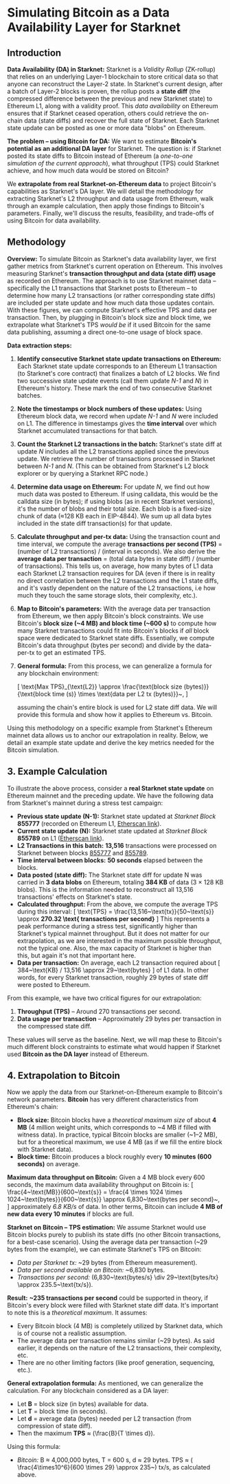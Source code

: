 # Simulating Bitcoin as a Data Availability Layer for Starknet

## Introduction

**Data Availability (DA) in Starknet:** Starknet is a _Validity Rollup_ (ZK-rollup) that relies on an underlying Layer-1 blockchain to store critical data so that anyone can reconstruct the Layer-2 state. In Starknet's current design, after a batch of Layer-2 blocks is proven, the rollup posts a **state diff** (the compressed difference between the previous and new Starknet state) to Ethereum L1, along with a validity proof. This _data availability_ on Ethereum ensures that if Starknet ceased operation, others could retrieve the on-chain data (state diffs) and recover the full state of Starknet. Each Starknet state update can be posted as one or more data "blobs" on Ethereum.

**The problem – using Bitcoin for DA:** We want to estimate **Bitcoin's potential as an additional DA layer** for Starknet. The question is: if Starknet posted its state diffs to Bitcoin instead of Ethereum (a _one-to-one simulation of the current approach_), what throughput (TPS) could Starknet achieve, and how much data would be stored on Bitcoin?

We **extrapolate from real Starknet-on-Ethereum data** to project Bitcoin's capabilities as Starknet's DA layer. We will detail the methodology for extracting Starknet's L2 throughput and data usage from Ethereum, walk through an example calculation, then apply those findings to Bitcoin's parameters. Finally, we'll discuss the results, feasibility, and trade-offs of using Bitcoin for data availability.

## Methodology

**Overview:** To simulate Bitcoin as Starknet's data availability layer, we first gather metrics from Starknet's current operation on Ethereum. This involves measuring Starknet's **transaction throughput and data (state diff) usage** as recorded on Ethereum. The approach is to use Starknet mainnet data – specifically the L1 transactions that Starknet posts to Ethereum – to determine how many L2 transactions (or rather corresponding state diffs) are included per state update and how much data those updates contain. With these figures, we can compute Starknet's effective TPS and data per transaction. Then, by plugging in Bitcoin's block size and block time, we extrapolate what Starknet's TPS _would be_ if it used Bitcoin for the same data publishing, assuming a direct one-to-one usage of block space.

**Data extraction steps:**

1. **Identify consecutive Starknet state update transactions on Ethereum:** Each Starknet state update corresponds to an Ethereum L1 transaction (to Starknet's core contract) that finalizes a batch of L2 blocks. We find two successive state update events (call them update _N-1_ and _N_) in Ethereum's history. These mark the end of two consecutive Starknet batches.
2. **Note the timestamps or block numbers of these updates:** Using Ethereum block data, we record when update _N-1_ and _N_ were included on L1. The difference in timestamps gives the **time interval** over which Starknet accumulated transactions for that batch.
3. **Count the Starknet L2 transactions in the batch:** Starknet's state diff at update _N_ includes all the L2 transactions applied since the previous update. We retrieve the number of transactions processed in Starknet between _N-1_ and _N_. (This can be obtained from Starknet's L2 block explorer or by querying a Starknet RPC node.)
4. **Determine data usage on Ethereum:** For update _N_, we find out how much data was posted to Ethereum. If using calldata, this would be the calldata size (in bytes); if using blobs (as in recent Starknet versions), it's the number of blobs and their total size. Each blob is a fixed-size chunk of data (≈128 KB each in EIP-4844). We sum up all data bytes included in the state diff transaction(s) for that update.
5. **Calculate throughput and per-tx data:** Using the transaction count and time interval, we compute the average **transactions per second (TPS)** = (number of L2 transactions) / (interval in seconds). We also derive the **average data per transaction** = (total data bytes in state diff) / (number of transactions). This tells us, on average, how many bytes of L1 data each Starknet L2 transaction requires for DA (even if there is in reality no direct correlation between the L2 transactions and the L1 state diffs, and it's vastly dependent on the nature of the L2 transactions, i.e how much they touch the same storage slots, their complexity, etc.).
6. **Map to Bitcoin's parameters:** With the average data per transaction from Ethereum, we then apply Bitcoin's block constraints. We use Bitcoin's **block size (~4 MB) and block time (~600 s)** to compute how many Starknet transactions could fit into Bitcoin's blocks if _all_ block space were dedicated to Starknet state diffs. Essentially, we compute Bitcoin's data throughput (bytes per second) and divide by the data-per-tx to get an estimated TPS.
7. **General formula:** From this process, we can generalize a formula for any blockchain environment:

   \[
   \text{Max TPS}\_{\text{L2}} \approx \frac{\text{block size (bytes)}}{\text{block time (s)} \times \text{data per L2 tx (bytes)}}~,
   \]

   assuming the chain's entire block is used for L2 state diff data. We will provide this formula and show how it applies to Ethereum vs. Bitcoin.

Using this methodology on a specific example from Starknet's Ethereum mainnet data allows us to anchor our extrapolation in reality. Below, we detail an example state update and derive the key metrics needed for the Bitcoin simulation.

## 3. Example Calculation

To illustrate the above process, consider a **real Starknet state update** on Ethereum mainnet and the preceding update. We have the following data from Starknet's mainnet during a stress test campaign:

- **Previous state update (N-1):** Starknet state updated at _Starknet Block_ **855777** (recorded on Ethereum L1, [Etherscan link](https://etherscan.io/tx/0x958534acce062554754e61e4c8451983d8d8e606a16882c6c0eecc39c2ff6aea)).
- **Current state update (N):** Starknet state updated at _Starknet Block_ **855789** on L1 ([Etherscan link](https://etherscan.io/tx/0x2863b4f81ee44c80fa46dae91007028d7f095f951279c4d0cf51625293eb118f)).
- **L2 Transactions in this batch:** **13,516** transactions were processed on Starknet between blocks [855777](https://starkscan.co/block/855777) and [855789](https://starkscan.co/block/855789).
- **Time interval between blocks:** **50 seconds** elapsed between the blocks.
- **Data posted (state diff):** The Starknet state diff for update N was carried in **3 data blobs** on Ethereum, totaling **384 KB** of data (3 × 128 KB blobs). This is the information needed to reconstruct all 13,516 transactions' effects on Starknet's state.
- **Calculated throughput:** From the above, we compute the average TPS during this interval:
  \[
  \text{TPS} = \frac{13,516~\text{tx}}{50~\text{s}} \approx **270.32 \text{ transactions per second}**
  \]
  This represents a peak performance during a stress test, significantly higher than Starknet's typical mainnet throughput. But it does not matter for our extrapolation, as we are interested in the maximum possible throughput, not the typical one. Also, the max capacity of Starknet is higher than this, but again it's not that important here.
- **Data per transaction:** On average, each L2 transaction required about \[
  384~\text{KB} / 13,516 \approx 29~\text{bytes}
  \] of L1 data. In other words, for every Starknet transaction, roughly 29 bytes of state diff were posted to Ethereum.

From this example, we have two critical figures for our extrapolation:

1. **Throughput (TPS)** – Around 270 transactions per second.
2. **Data usage per transaction** – Approximately 29 bytes per transaction in the compressed state diff.

These values will serve as the baseline. Next, we will map these to Bitcoin's much different block constraints to estimate what would happen if Starknet used **Bitcoin as the DA layer** instead of Ethereum.

## 4. Extrapolation to Bitcoin

Now we apply the data from our Starknet-on-Ethereum example to Bitcoin's network parameters. **Bitcoin** has very different characteristics from Ethereum's chain:

- **Block size:** Bitcoin blocks have a _theoretical maximum size_ of about **4 MB** (4 million weight units, which corresponds to ~4 MB if filled with witness data). In practice, typical Bitcoin blocks are smaller (~1–2 MB), but for a theoretical maximum, we use 4 MB (as if we fill the entire block with Starknet data).
- **Block time:** Bitcoin produces a block roughly every **10 minutes (600 seconds)** on average.

**Maximum data throughput on Bitcoin:** Given a 4 MB block every 600 seconds, the maximum data availability throughput on Bitcoin is:
\[
\frac{4~\text{MB}}{600~\text{s}} = \frac{4 \times 1024 \times 1024~\text{bytes}}{600~\text{s}} \approx 6,830~\text{bytes per second}~,
\]
approximately _6.8 KB/s_ of data. In other terms, Bitcoin can include **4 MB of new data every 10 minutes** if blocks are full.

**Starknet on Bitcoin – TPS estimation:** We assume Starknet would use Bitcoin blocks purely to publish its state diffs (no other Bitcoin transactions, for a best-case scenario). Using the average data per transaction (~29 bytes from the example), we can estimate Starknet's TPS on Bitcoin:

- _Data per Starknet tx:_ ~29 bytes (from Ethereum measurement).
- _Data per second available on Bitcoin:_ ~6,830 bytes.
- _Transactions per second:_ \(6,830~\text{bytes/s} \div 29~\text{bytes/tx} \approx 235.5~\text{tx/s}\).

**Result:** **~235 transactions per second** could be supported in theory, if Bitcoin's every block were filled with Starknet state diff data. It's important to note this is a _theoretical maximum_. It assumes:

- Every Bitcoin block (4 MB) is completely utilized by Starknet data, which is of course not a realistic assumption.
- The average data per transaction remains similar (~29 bytes). As said earlier, it depends on the nature of the L2 transactions, their complexity, etc.
- There are no other limiting factors (like proof generation, sequencing, etc.).

**General extrapolation formula:** As mentioned, we can generalize the calculation. For any blockchain considered as a DA layer:

- Let **B** = block size (in bytes) available for data.
- Let **T** = block time (in seconds).
- Let **d** = average data (bytes) needed per L2 transaction (from compression of state diff).
- Then the maximum **TPS** ≈ \(\frac{B}{T \times d}\).

Using this formula:

- _Bitcoin:_ B ≈ 4,000,000 bytes, T = 600 s, d ≈ 29 bytes. TPS ≈ \( \frac{4\times10^6}{600 \times 29} \approx 235~\) tx/s, as calculated above.
